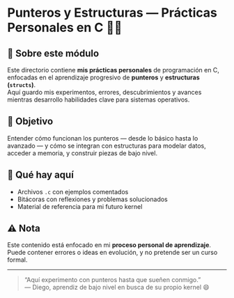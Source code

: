 # Punteros y Estructuras — Prácticas Personales en C 🧵💽

## 📝 Sobre este módulo

Este directorio contiene **mis prácticas personales** de programación en C, enfocadas en el aprendizaje progresivo de **punteros** y **estructuras (`structs`)**.  
Aquí guardo mis experimentos, errores, descubrimientos y avances mientras desarrollo habilidades clave para sistemas operativos.

## 🎯 Objetivo

Entender cómo funcionan los punteros — desde lo básico hasta lo avanzado — y cómo se integran con estructuras para modelar datos, acceder a memoria, y construir piezas de bajo nivel.

## 📁 Qué hay aquí

- Archivos `.c` con ejemplos comentados
- Bitácoras con reflexiones y problemas solucionados
- Material de referencia para mi futuro kernel

## ⚠️ Nota

Este contenido está enfocado en mi **proceso personal de aprendizaje**. Puede contener errores o ideas en evolución, y no pretende ser un curso formal.

---

> “Aquí experimento con punteros hasta que sueñen conmigo.”  
> — Diego, aprendiz de bajo nivel en busca de su propio kernel 😄
